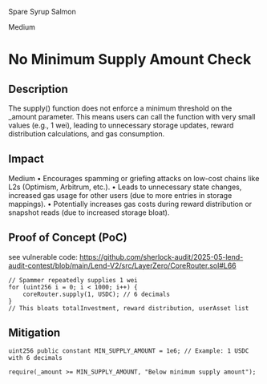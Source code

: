 Spare Syrup Salmon

Medium

# No Minimum Supply Amount Check

## Description

The supply() function does not enforce a minimum threshold on the _amount parameter. This means users can call the function with very small values (e.g., 1 wei), leading to unnecessary storage updates, reward distribution calculations, and gas consumption.

## Impact

Medium
	•	Encourages spamming or griefing attacks on low-cost chains like L2s (Optimism, Arbitrum, etc.).
	•	Leads to unnecessary state changes, increased gas usage for other users (due to more entries in storage mappings).
	•	Potentially increases gas costs during reward distribution or snapshot reads (due to increased storage bloat).

## Proof of Concept (PoC)
see vulnerable code: https://github.com/sherlock-audit/2025-05-lend-audit-contest/blob/main/Lend-V2/src/LayerZero/CoreRouter.sol#L66

```solidity
// Spammer repeatedly supplies 1 wei
for (uint256 i = 0; i < 1000; i++) {
    coreRouter.supply(1, USDC); // 6 decimals
}
// This bloats totalInvestment, reward distribution, userAsset list
```

## Mitigation
```solidity
uint256 public constant MIN_SUPPLY_AMOUNT = 1e6; // Example: 1 USDC with 6 decimals

require(_amount >= MIN_SUPPLY_AMOUNT, "Below minimum supply amount");
```